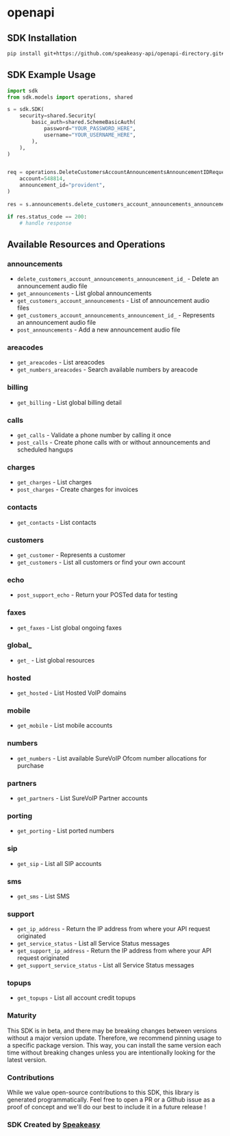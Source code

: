 # openapi

<!-- Start SDK Installation -->
## SDK Installation

```bash
pip install git+https://github.com/speakeasy-api/openapi-directory.git#subdirectory=SDKs/surevoip.co.uk/9dcb0dc8/python
```
<!-- End SDK Installation -->

## SDK Example Usage
<!-- Start SDK Example Usage -->
```python
import sdk
from sdk.models import operations, shared

s = sdk.SDK(
    security=shared.Security(
        basic_auth=shared.SchemeBasicAuth(
            password="YOUR_PASSWORD_HERE",
            username="YOUR_USERNAME_HERE",
        ),
    ),
)


req = operations.DeleteCustomersAccountAnnouncementsAnnouncementIDRequest(
    account=548814,
    announcement_id="provident",
)
    
res = s.announcements.delete_customers_account_announcements_announcement_id_(req)

if res.status_code == 200:
    # handle response
```
<!-- End SDK Example Usage -->

<!-- Start SDK Available Operations -->
## Available Resources and Operations


### announcements

* `delete_customers_account_announcements_announcement_id_` - Delete an announcement audio file
* `get_announcements` - List global announcements
* `get_customers_account_announcements` - List of announcement audio files
* `get_customers_account_announcements_announcement_id_` - Represents an announcement audio file
* `post_announcements` - Add a new announcement audio file

### areacodes

* `get_areacodes` - List areacodes
* `get_numbers_areacodes` - Search available numbers by areacode

### billing

* `get_billing` - List global billing detail

### calls

* `get_calls` - Validate a phone number by calling it once
* `post_calls` - Create phone calls with or without announcements and scheduled hangups

### charges

* `get_charges` - List charges
* `post_charges` - Create charges for invoices

### contacts

* `get_contacts` - List contacts

### customers

* `get_customer` - Represents a customer
* `get_customers` - List all customers or find your own account

### echo

* `post_support_echo` - Return your POSTed data for testing

### faxes

* `get_faxes` - List global ongoing faxes

### global_

* `get_` - List global resources

### hosted

* `get_hosted` - List Hosted VoIP domains

### mobile

* `get_mobile` - List mobile accounts

### numbers

* `get_numbers` - List available SureVoIP Ofcom number allocations for purchase

### partners

* `get_partners` - List SureVoIP Partner accounts

### porting

* `get_porting` - List ported numbers

### sip

* `get_sip` - List all SIP accounts

### sms

* `get_sms` - List SMS

### support

* `get_ip_address` - Return the IP address from where your API request originated
* `get_service_status` - List all Service Status messages
* `get_support_ip_address` - Return the IP address from where your API request originated
* `get_support_service_status` - List all Service Status messages

### topups

* `get_topups` - List all account credit topups
<!-- End SDK Available Operations -->

### Maturity

This SDK is in beta, and there may be breaking changes between versions without a major version update. Therefore, we recommend pinning usage
to a specific package version. This way, you can install the same version each time without breaking changes unless you are intentionally
looking for the latest version.

### Contributions

While we value open-source contributions to this SDK, this library is generated programmatically.
Feel free to open a PR or a Github issue as a proof of concept and we'll do our best to include it in a future release !

### SDK Created by [Speakeasy](https://docs.speakeasyapi.dev/docs/using-speakeasy/client-sdks)

